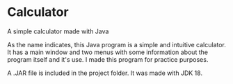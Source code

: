# Calculator
A simple calculator made with Java

As the name indicates, this Java program is a simple and intuitive calculator. It has a main window and two menus with some information about the program itself and it's use. I made this program for practice purposes.

A .JAR file is included in the project folder. It was made with JDK 18.
